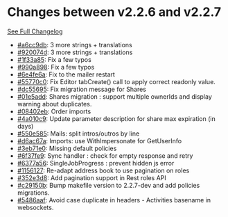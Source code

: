 # Changes between v2.2.6 and v2.2.7

[See Full Changelog](https://github.com/pydio/cells/compare/v2.2.6...v2.2.7)

- [#a6cc9db](https://github.com/pydio/cells/commit/a6cc9db2ffa4198b8e56b0df607161d5635c0316): 3 more strings + translations
- [#920074d](https://github.com/pydio/cells/commit/920074d8e34867e60a1f5c8e91703d8b520fd5bb): 3 more strings + translations
- [#1f33a85](https://github.com/pydio/cells/commit/1f33a859959470ee8e62c756ac9daa6989b5d252): Fix a few typos
- [#990a898](https://github.com/pydio/cells/commit/990a8985451aeddf6722b37b3551fb30e2507578): Fix a few typos
- [#6e4fe6a](https://github.com/pydio/cells/commit/6e4fe6a8961dd42a5d5434ddff86429761d75959): Fix to the mailer restart
- [#55770c0](https://github.com/pydio/cells/commit/55770c0400ec7dc60eec225b3a8848b45907eb67): Fix Editor tabCreate() call to apply correct readonly value.
- [#dc55695](https://github.com/pydio/cells/commit/dc5569539f570ec8318e8aead6ae5ccb897ee5cb): Fix migration message for Shares
- [#01e5add](https://github.com/pydio/cells/commit/01e5add02ac9d09068e3b9240a9ba6aad44ddc26): Shares migration : support multiple ownerIds and display warning about duplicates.
- [#08402eb](https://github.com/pydio/cells/commit/08402ebc9b6714b56c5e6829d96533f2b969521c): Order imports
- [#4a010c9](https://github.com/pydio/cells/commit/4a010c98541e5501ee634f7aecb92a32579a228b): Update parameter description for share max expiration (in days)
- [#550e585](https://github.com/pydio/cells/commit/550e5857c7ed06c0482f871b98156ab95044de1a): Mails: split intros/outros by line
- [#d6ac67a](https://github.com/pydio/cells/commit/d6ac67a3aff2852c5d50a4e492ceb03e9fe350c3): Imports: use WithImpersonate for GetUserInfo
- [#3eb71e0](https://github.com/pydio/cells/commit/3eb71e0e6312ef4ad6e18b386352acc9e4b0015d): Missing default policies
- [#6f37fe9](https://github.com/pydio/cells/commit/6f37fe9f6dcc303bb29034a3485bf57717c36049): Sync handler : check for empty response and retry
- [#6377a56](https://github.com/pydio/cells/commit/6377a5689dd29672a982178b8853bfbd44b06623): SingleJobProgress : prevent hidden js error
- [#1156127](https://github.com/pydio/cells/commit/1156127bdc076e135463a06375093f5c0ab2bd25): Re-adapt address book to use pagination on roles
- [#352e3d8](https://github.com/pydio/cells/commit/352e3d8af52fe274c1854278c19a6dbc855d08f9): Add pagination support in Rest roles API
- [#c29150b](https://github.com/pydio/cells/commit/c29150bf17b6d28088b1a01b53303aca12fd9b86): Bump makefile version to 2.2.7-dev and add policies migrations.
- [#5486aaf](https://github.com/pydio/cells/commit/5486aaf2544098e85461b1c0ca3bf266ebd5fc60): Avoid case duplicate in headers - Activities basename in websockets.

